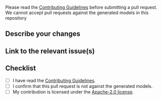 Please read the [Contributing Guidelines](CONTRIBUTING.md) before submitting a
pull request. We cannot accept pull requests against the generated models in
this repository

## Describe your changes

## Link to the relevant issue(s)

## Checklist
- [ ] I have read the [Contributing Guidelines](CONTRIBUTING.md).
- [ ] I confirm that this pull request is not against the generated models.
- [ ] My contribution is licensed under the [Apache-2.0 license](LICENSE).

